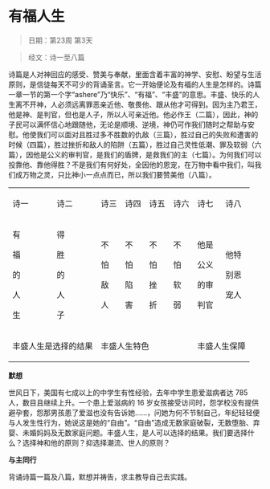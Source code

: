 # 有福人生 

> 日期：第23周 第3天

> 经文：诗一至八篇

诗篇是人对神回应的感受、赞美与奉献，里面含着丰富的神学、安慰、盼望与生活原则，是信徒每天不可少的背诵圣言。它一开始便论及有福的人生是怎样的。诗篇一章一节的第一个字“ashere”乃“快乐”、“有福”、“丰盛”的意思。丰盛、快乐的人生离不开神，人必须远离罪恶亲近他、敬畏他、跟从他才可得到。因为主乃君王，他是神、是判官，但也是人子，所以人可亲近他。他必作王（二篇），因此，神的子民可以满怀信心地跟随他，无论是顺境、逆境，神仍可作我们随时之帮助与安慰。他使我们可以面对且胜过多不胜数的仇敌（三篇），胜过自己的失败和遭害的时候（四篇），胜过挫折和敌人的陷阱（五篇），胜过自己灵性低潮、罪及软弱（六篇），因他是公义的审判官，是我们的盾牌，是救我们的主（七篇）。为何我们可以投靠他、靠他得胜？不是我们有何好处，全因他的恩宠，在万物中看中我们，叫我们成万物之灵，只比神小一点点而已，所以我们要赞美他（八篇）。

<table>
 <tbody>
  <tr>
   <td><p>诗一</p></td>
   <td><p>诗二</p></td>
   <td><p>诗三</p></td>
   <td><p>诗四</p></td>
   <td><p>诗五</p></td>
   <td><p>诗六</p></td>
   <td><p>诗七</p></td>
   <td><p>诗八</p></td>
  </tr>
  <tr>
   <td><p>有</p><p>福</p><p>的</p><p>人</p><p>生</p></td>
   <td><p>得</p><p>胜</p><p>的</p><p>人</p><p>子</p></td>
   <td><p>不</p><p>怕</p><p>敌</p><p>人</p></td>
   <td><p>不</p><p>怕</p><p>陷</p><p>害</p></td>
   <td><p>不</p><p>怕</p><p>挫</p><p>折</p></td>
   <td><p>不</p><p>怕</p><p>软</p><p>弱</p></td>
   <td><p>他是</p><p>公义</p><p>的审</p><p>判官</p></td>
   <td><p>他特</p><p>别恩</p><p>宠人</p></td>
  </tr>
  <tr>
   <td colspan="2"><p>丰盛人生是选择的结果</p></td>
   <td colspan="4"><p>丰盛人生特色</p></td>
   <td colspan="2"><p>丰盛人生保障</p></td>
  </tr>
 </tbody>
</table>

**默想**

世风日下，美国有七成以上的中学生有性经验，去年中学生患爱滋病者达 785人，数目且继续上升。一个患上爱滋病的 16 岁女孩接受访问时，怨学校没有提供避孕套，怨那男孩患了爱滋也没有告诉她……，问她为何不节制自己，年纪轻轻便与人发生性行为，她说这是她的“自由”。“自由”造成无数家庭破裂，无数堕胎、弃婴、未婚妈妈及无数家庭问题。丰盛人生，是人可以选择的结果。我们要选择什么？选择神和他的原则？抑选择潮流、世人的原则？

**与主同行**

背诵诗篇一篇及八篇，默想并祷告，求主教导自己去实践。

